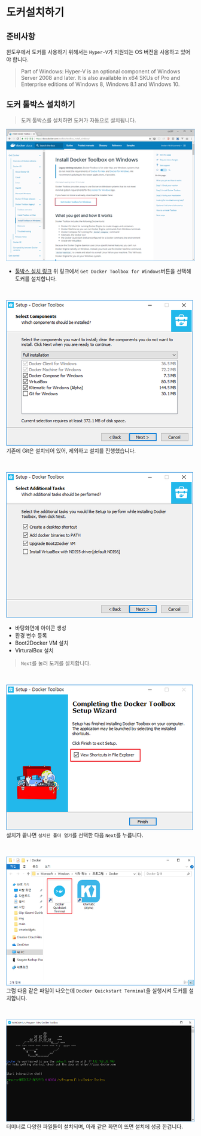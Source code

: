 # 도커설치하기

## 준비사항
윈도우에서 도커를 사용하기 위해서는 `Hyper-V`가 지원되는 OS 버전을 사용하고 있어야 합니다.
> Part of Windows: Hyper-V is an optional component of Windows Server 2008 and later. It is also available in x64 SKUs of Pro and Enterprise editions of Windows 8, Windows 8.1 and Windows 10.

## 도커 툴박스 설치하기

> 도커 툴박스를 설치하면 도커가 자동으로 설치됩니다.


<img src="https://github.com/wkddnjset/ELK-Tutorial/blob/master/img/도커설치_1.png"><br>
- [툴박스 설치 링크](https://docs.docker.com/toolbox/toolbox_install_windows/)
위 링크에서 `Get Docker Toolbox for Windows`버튼을 선택해 도커를 설치합니다.

<br><br>
<img src="https://github.com/wkddnjset/ELK-Tutorial/blob/master/img/도커설치_2.png"><br>
기존에 Git은 설치되어 있어, 제외하고 설치를 진행했습니다.

<br><br>
<img src="https://github.com/wkddnjset/ELK-Tutorial/blob/master/img/도커설치_3.png"><br>
- 바탕화면에 아이콘 생성
- 환경 변수 등록
- Boot2Docker VM 설치
- VirturalBox 설치
> `Next`를 눌러 도커를 설치합니다.

<br><br>
<img src="https://github.com/wkddnjset/ELK-Tutorial/blob/master/img/도커설치_4.png"><br>
설치가 끝나면 `설치된 폴더 열기`를 선택한 다음 `Next`를 누릅니다.

<br><br>
<img src="https://github.com/wkddnjset/ELK-Tutorial/blob/master/img/도커설치_5.png"><br>
그럼 다음 같은 파일이 나오는데 `Docker Quickstart Terminal`을 실행시켜 도커를 설치합니다.

<br><br>
<img src="https://github.com/wkddnjset/ELK-Tutorial/blob/master/img/도커설치_6.png"><br>
터미너로 다양한 파일들이 설치되며, 아래 같은 화면이 뜨면 설치에 성공 한겁니다.